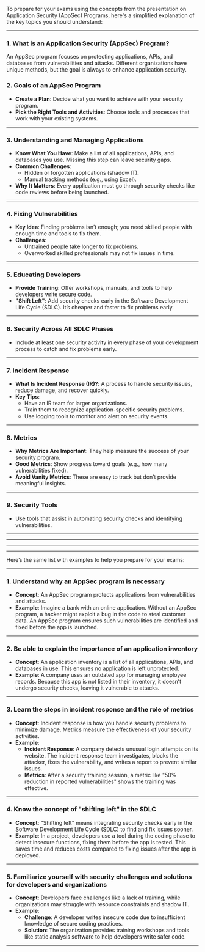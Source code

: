 To prepare for your exams using the concepts from the presentation on Application Security (AppSec) Programs, here's a simplified explanation of the key topics you should understand:

---

### **1. What is an Application Security (AppSec) Program?**
An AppSec program focuses on protecting applications, APIs, and databases from vulnerabilities and attacks. Different organizations have unique methods, but the goal is always to enhance application security.

### **2. Goals of an AppSec Program**
- **Create a Plan**: Decide what you want to achieve with your security program.
- **Pick the Right Tools and Activities**: Choose tools and processes that work with your existing systems.

---

### **3. Understanding and Managing Applications**
- **Know What You Have**: Make a list of all applications, APIs, and databases you use. Missing this step can leave security gaps.
- **Common Challenges**:
  - Hidden or forgotten applications (shadow IT).
  - Manual tracking methods (e.g., using Excel).
- **Why It Matters**: Every application must go through security checks like code reviews before being launched.

---

### **4. Fixing Vulnerabilities**
- **Key Idea**: Finding problems isn’t enough; you need skilled people with enough time and tools to fix them.
- **Challenges**:
  - Untrained people take longer to fix problems.
  - Overworked skilled professionals may not fix issues in time.

---

### **5. Educating Developers**
- **Provide Training**: Offer workshops, manuals, and tools to help developers write secure code.
- **"Shift Left"**: Add security checks early in the Software Development Life Cycle (SDLC). It’s cheaper and faster to fix problems early.

---

### **6. Security Across All SDLC Phases**
- Include at least one security activity in every phase of your development process to catch and fix problems early.

---

### **7. Incident Response**
- **What Is Incident Response (IR)?**: A process to handle security issues, reduce damage, and recover quickly.
- **Key Tips**:
  - Have an IR team for larger organizations.
  - Train them to recognize application-specific security problems.
  - Use logging tools to monitor and alert on security events.

---

### **8. Metrics**
- **Why Metrics Are Important**: They help measure the success of your security program.
- **Good Metrics**: Show progress toward goals (e.g., how many vulnerabilities fixed).
- **Avoid Vanity Metrics**: These are easy to track but don’t provide meaningful insights.

---

### **9. Security Tools**
- Use tools that assist in automating security checks and identifying vulnerabilities.

---

---
---
---
Here’s the same list with examples to help you prepare for your exams:

---

### **1. Understand why an AppSec program is necessary**
- **Concept**: An AppSec program protects applications from vulnerabilities and attacks.
- **Example**: Imagine a bank with an online application. Without an AppSec program, a hacker might exploit a bug in the code to steal customer data. An AppSec program ensures such vulnerabilities are identified and fixed before the app is launched.

---

### **2. Be able to explain the importance of an application inventory**
- **Concept**: An application inventory is a list of all applications, APIs, and databases in use. This ensures no application is left unprotected.
- **Example**: A company uses an outdated app for managing employee records. Because this app is not listed in their inventory, it doesn’t undergo security checks, leaving it vulnerable to attacks.

---

### **3. Learn the steps in incident response and the role of metrics**
- **Concept**: Incident response is how you handle security problems to minimize damage. Metrics measure the effectiveness of your security activities.
- **Example**: 
  - **Incident Response**: A company detects unusual login attempts on its website. The incident response team investigates, blocks the attacker, fixes the vulnerability, and writes a report to prevent similar issues.
  - **Metrics**: After a security training session, a metric like "50% reduction in reported vulnerabilities" shows the training was effective.

---

### **4. Know the concept of "shifting left" in the SDLC**
- **Concept**: "Shifting left" means integrating security checks early in the Software Development Life Cycle (SDLC) to find and fix issues sooner.
- **Example**: In a project, developers use a tool during the coding phase to detect insecure functions, fixing them before the app is tested. This saves time and reduces costs compared to fixing issues after the app is deployed.

---

### **5. Familiarize yourself with security challenges and solutions for developers and organizations**
- **Concept**: Developers face challenges like a lack of training, while organizations may struggle with resource constraints and shadow IT.
- **Example**: 
  - **Challenge**: A developer writes insecure code due to insufficient knowledge of secure coding practices.
  - **Solution**: The organization provides training workshops and tools like static analysis software to help developers write safer code.

---

